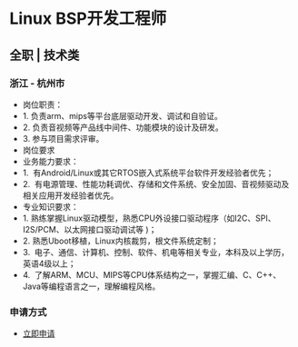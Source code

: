 
# Linux BSP开发工程师
## 全职  |  技术类
### 浙江 - 杭州市

- 岗位职责：
- 1.&nbsp;负责arm、mips等平台底层驱动开发、调试和自验证。
- 2.&nbsp;负责音视频等产品线中间件、功能模块的设计及研发。
- 3.&nbsp;参与项目需求评审。
- 岗位要求
- 业务能力要求：
- 1.&nbsp;&nbsp;有Android/Linux或其它RTOS嵌入式系统平台软件开发经验者优先；
- 2.&nbsp;&nbsp;有电源管理、性能功耗调优、存储和文件系统、安全加固、音视频驱动及相关应用开发经验者优先。
- 专业知识要求：
- 1.&nbsp;熟练掌握Linux驱动模型，熟悉CPU外设接口驱动程序（如I2C、SPI、I2S/PCM、以太网接口驱动调试等&nbsp;)；
- 2.&nbsp;熟悉Uboot移植，Linux内核裁剪，根文件系统定制；
- 3.&nbsp;&nbsp;电子、通信、计算机、控制、软件、机电等相关专业，本科及以上学历，英语4级以上；
- 4.&nbsp;&nbsp;了解ARM、MCU、MIPS等CPU体系结构之一，掌握汇编、C、C++、Java等编程语言之一，理解编程风格。
### 申请方式
- <a href="mailto:hr@tuya.com?subject=求职简历-Linux BSP开发工程师-来自GitHub">立即申请</a>
